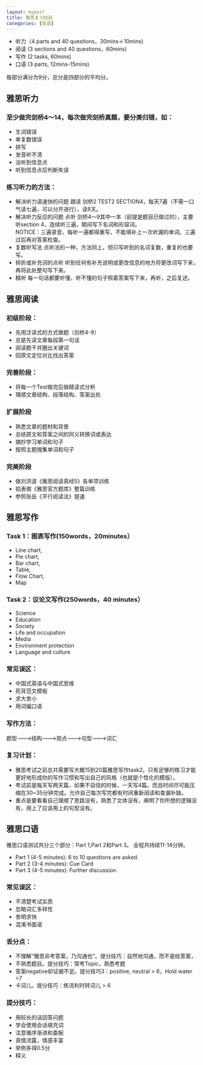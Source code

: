 ```yaml
---
layout: mypost
title: 雅思复习经验
categories: [英语]
---
```


- 听力（4 parts and 40 questions，30mins＋10mins)
- 阅读 (3 sections and 40 questions，60mins)
- 写作 (2 tasks, 60mins)
- 口语 (3 parts, 12mins-15mins)

每部分满分为9分，总分是四部分的平均分。
	
## 雅思听力
### 至少做完剑桥4～14，每次做完剑桥真题，要分类归错，如：
- 生词错误                                                    
- 单复数错误                                                                      
- 拼写           
- 发音听不清                
- 没听到信息点             
- 听到信息点后判断失误

### 练习听力的方法：
- 解决听力语速快的问题
	跟读 剑桥2 TEST2 SECTION4，每天7遍（不需一口气读七遍，可以分开进行），读8天。
- 解决听力反应的问题
	点听 剑桥4～9其中一本（前提是题目已做过的），主要听section 4，连续听三遍，期间写下名词和形容词。  
    NOTICE：三遍录音，每听一遍都得重写，不能填补上一次听漏的单词。三遍过后再对答案检查。
- 复数听写法
	点听法的一种，方法同上，但只写听到的名词复数，重复的也要写。
- 转折或补充词的点听
	听到任何有补充说明或更改信息的地方将更改词写下来，再将此处整句写下来。
- 精听
	每一句话都要听懂，听不懂的句子照着答案写下来，再听，之后复述。

## 雅思阅读
### 初级阶段：
- 先用泛读式的方式做题（剑桥4-9）
- 总是先读文章每段第一句话
- 阅读题干并圈出关键词
- 回原文定位对比找出答案
### 完善阶段：
- 将每一个Test做完后做精读式分析
- 理顺文章结构、段落结构、答案出处
### 扩展阶段
- 熟悉文章的题材和背景
- 总结原文和答案之间的同义转换词或表达
- 摘抄学习单词和句子
- 按照主题搜集单词和句子
### 完美阶段
- 做刘洪波《雅思阅读真经5》各单项训练
- 掐表做《雅思官方题库》整篇训练
- 参照张岳《平行阅读法》提速

## 雅思写作
### Task 1：图表写作(150words，20minutes）    
- Line chart,
- Pie chart,
- Bar chart, 
- Table, 
- Flow Chart, 
- Map     

### Task 2：议论文写作(250words，40 minutes）
- Science
- Education
- Society
- Life and occupation 
- Media
- Environment protection
- Language and culture

### 常见误区：
- 中国式英语与中国式思维
- 死背范文模板
- 求大舍小
- 用词偏口语

### 写作方法：
题型--->结构--->观点--->句型--->词汇 

### 复习计划：
- 雅思考试之前总共需要写大概15到20篇雅思写作task2。只有足够的练习才能更好地形成你的写作习惯和写出自己的风格（也就是个性化的模版）。
- 考试前是每天写两天篇，如果不自信的时候，一天写4篇。而且时间尽可能压缩在30~35分钟完成。允许自己每次写完都有时间重新阅读和查漏补缺。
- 重点是要看看自己理顺了思路没有，熟悉了文体没有，阐明了你所想的逻辑没有，用上了应该用上的句型没有。

## 雅思口语
雅思口语测试共分三个部分：Part 1,Part 2和Part 3。 全程共持续11-14分钟。
- Part 1 (4-5 minutes): 6 to 10 questions are asked.
- Part 2 (3-4 minutes): Cue Card 
- Part 3 (4-5 minutes): Further discussion.
	
### 常见误区：
- 不清楚考试实质
- 忽略词汇多样性
- 舍明求快
- 混淆书面语

### 丢分点：
- 不理解“雅思非考答案，乃沟通也”。提分技巧：自然地沟通，而不是给答案，
- 不熟悉题目。提分技巧：常考Topic，熟悉考题 
- 答案negative却证据不足。提分技巧3：positive, neutral  > 6，Hold water >7
- 卡词儿。提分技巧：练流利时转词儿 > 6

### 提分技巧：
- 用较长的话回答问题 
- 学会使用会话填充词
- 注意循序渐进和委婉
- 真情流露，情感丰富
- 举例多得0.5分
- 释义
	

